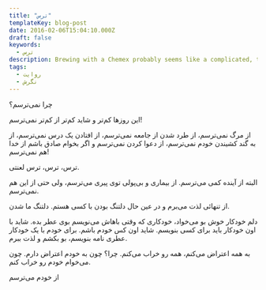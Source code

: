 ```yaml
---
title: "ترس"
templateKey: blog-post
date: 2016-02-06T15:04:10.000Z
draft: false
keywords:
  - ترس
description: Brewing with a Chemex probably seems like a complicated, time-consuming ordeal, but once you get used to the process, it becomes a soothing ritual that's worth the effort every time.
tags:
  - روایت
  - نگرش
---
```


چرا نمی‌ترسم؟

این روزها کم‌تر و شاید کم‌تر از کم‌تر نمی‌ترسم!

از مرگ نمی‌ترسم، از طرد شدن از جامعه نمی‌ترسم، از افتادن یک درس نمی‌ترسم، از به گند کشیندن خودم نمی‌ترسم، از دعوا کردن نمی‌ترسم و اگر بخوام صادق باشم از خدا هم نمی‌ترسم!

ترس‌، ترس، ترس لعنتی.

البته از آینده کمی می‌ترسم. از بیماری و بی‌پولی توی پیری می‌ترسم، ولی حتی از این هم نمی‌ترسم.

از تنهائی لذت می‌برم و در عین حال دلتنگ بودن با کسی هستم. دلتنگ ما شدن.

دلم خودکار خوش بو می‌خواد، خودکاری که وقتی باهاش می‌نویسم بوی عطر بده. شاید با اون خودکار باید برای کسی بنویسم. شاید اون کس خودم باشم. برای خودم با یک خودکار عطری نامه بنویسم، بو بکشم و لذت ببرم.

به همه اعتراض می‌کنم، همه رو خراب می‌کنم. چرا؟ چون به خودم اعتراض دارم. چون می‌خوام خودم رو خراب کنم.

از خودم می‌ترسم
